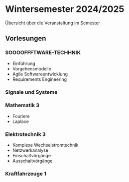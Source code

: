 # Wintersemester 2024/2025

Übersicht über die Veranstaltung im Semester

## Vorlesungen

### SOOOOFFFTWARE-TECHHNIK

- Einführung
- Vorgehensmodelle
- Agile Softwareentwicklung
- Requirements Engineering

### Signale und Systeme

### Mathematik 3

- Fouriere
- Laplace

### Elektrotechnik 3

- Komplexe Wechselstromtechnik
- Netzwerkanalyse
- Einschaltvörgänge
- Ausschaltvörgänge

### Kraftfahrzeuge 1
